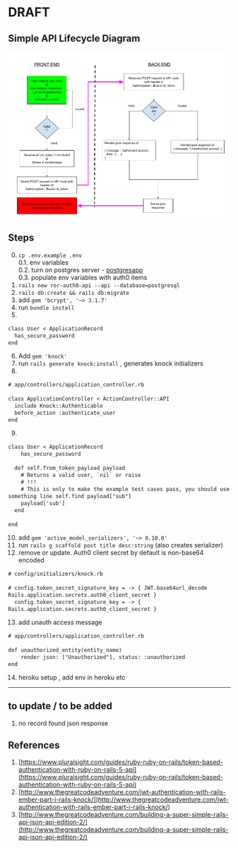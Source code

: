 
DRAFT
======

Simple API Lifecycle Diagram
-----
![Simple API Lifecycle Diagram](https://github.com/iankhor/files/blob/master/ror-auth0-api/1.%20Simple%20API%20Lifecycle.png)

Steps
-----
0. `cp .env.example .env`  
0.1. env variables  
0.2. turn on postgres server - [postgresapp](www.postgresapp.com)  
0.3. populate env variables with auth0 items  
1. `rails new ror-auth0-api --api --database=postgresql`  
2. `rails db:create && rails db:migrate`
3. add `gem 'bcrypt', '~> 3.1.7'`
4. run `bundle install`
5. 
```
class User < ApplicationRecord
  has_secure_password
end
```  
6. Add `gem 'knock'`  
7. run `rails generate knock:install` , generates knock initializers
8. 
```
# app/controllers/application_controller.rb

class ApplicationController < ActionController::API  
  include Knock::Authenticable
  before_action :authenticate_user
end 
```  

9. 
```
class User < ApplicationRecord
    has_secure_password

  def self.from_token_payload payload
    # Returns a valid user, `nil` or raise
    # !!!
    # This is only to make the example test cases pass, you should use something line self.find payload["sub"]
    payload['sub']
  end

end
```

10. add `gem 'active_model_serializers', '~> 0.10.0'` 
11. run `rails g scaffold post title desc:string` (also creates serializer)
12. remove or update. Auth0 client secret by default is non-base64 encoded
```
# config/initializers/knock.rb

# config.token_secret_signature_key = -> { JWT.base64url_decode Rails.application.secrets.auth0_client_secret }
  config.token_secret_signature_key = -> { Rails.application.secrets.auth0_client_secret }
```

13. add unauth access message
```
# app/controllers/application_controller.rb

def unauthorized_entity(entity_name)
    render json: ["Unauthorized"], status: :unauthorized
end
```  
14. heroku setup , add env in heroku etc


------------------

to update / to be added
--------
1. no record found json response


References
----------
1. [https://www.pluralsight.com/guides/ruby-ruby-on-rails/token-based-authentication-with-ruby-on-rails-5-api](https://www.pluralsight.com/guides/ruby-ruby-on-rails/token-based-authentication-with-ruby-on-rails-5-api)
2. [http://www.thegreatcodeadventure.com/jwt-authentication-with-rails-ember-part-i-rails-knock/])http://www.thegreatcodeadventure.com/jwt-authentication-with-rails-ember-part-i-rails-knock/)
3. [http://www.thegreatcodeadventure.com/building-a-super-simple-rails-api-json-api-edition-2/](http://www.thegreatcodeadventure.com/building-a-super-simple-rails-api-json-api-edition-2/)
